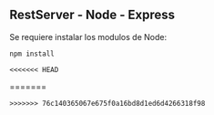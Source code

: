 ## RestServer - Node - Express

Se requiere instalar los modulos de Node: 

``` 
npm install

<<<<<<< HEAD
```
=======
```
>>>>>>> 76c140365067e675f0a16bd8d1ed6d4266318f98
